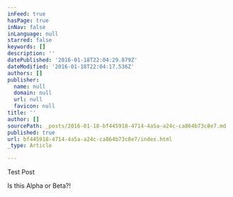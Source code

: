 ```yaml
---
inFeed: true
hasPage: true
inNav: false
inLanguage: null
starred: false
keywords: []
description: ''
datePublished: '2016-01-18T22:04:29.879Z'
dateModified: '2016-01-18T22:04:17.536Z'
authors: []
publisher:
  name: null
  domain: null
  url: null
  favicon: null
title: ''
author: []
sourcePath: _posts/2016-01-18-bf445918-4714-4a5a-a24c-ca864b73c8e7.md
published: true
url: bf445918-4714-4a5a-a24c-ca864b73c8e7/index.html
_type: Article

---
```

Test Post

Is this Alpha or Beta?!